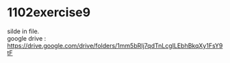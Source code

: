 # 1102exercise9
silde in file.  
google drive : https://drive.google.com/drive/folders/1mm5bRIj7qdTnLcgILEbhBkqXy1FsY9tF
